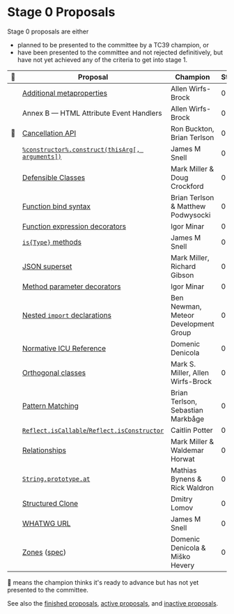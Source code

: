 # Stage 0 Proposals

Stage 0 proposals are either

* planned to be presented to the committee by a TC39 champion, or
* have been presented to the committee and not rejected definitively, but have not yet achieved any of the criteria to get into stage 1.

| 🚀 | Proposal                                                                   | Champion                             | Stage |
|---|----------------------------------------------------------------------------|--------------------------------------|-------|
|   | [Additional metaproperties][metaprops]                                     | Allen Wirfs-Brock                    | 0     |
|   | Annex B — HTML Attribute Event Handlers                                    | Allen Wirfs-Brock                    | 0     |
|🚀| [Cancellation API][cancel-api]                                               | Ron Buckton, Brian Terlson           | 0     |
|   | [`%constructor%.construct(thisArg[, arguments])`][construct]               | James M Snell                        | 0     |
|   | [Defensible Classes][defensible-classes]                                   | Mark Miller & Doug Crockford         | 0     |
|   | [Function bind syntax][bind-syntax]                                        | Brian Terlson & Matthew Podwysocki   | 0     |
|   | [Function expression decorators][func-expr-decorators]                     | Igor Minar                           | 0     |
|   | [`is{Type}` methods][is-types]                                             | James M Snell                        | 0     |
|   | [JSON superset][json-superset]                                             | Mark Miller, Richard Gibson          | 0     |
|   | [Method parameter decorators][method-param-decorators]                     | Igor Minar                           | 0     |
|   | [Nested `import` declarations][nested-imports]                             | Ben Newman, Meteor Development Group | 0     |
|   | [Normative ICU Reference][icu]                                             | Domenic Denicola                     | 0     |
|   | [Orthogonal classes][ortho]                                                | Mark S. Miller, Allen Wirfs-Brock    | 0     |
|   | [Pattern Matching][matching]                                               | Brian Terlson, Sebastian Markbåge    | 0     |
|   | [`Reflect.isCallable`/`Reflect.isConstructor`][is-callable-is-constructor] | Caitlin Potter                       | 0     |
|   | [Relationships][relationships]                                             | Mark Miller & Waldemar Horwat        | 0     |
|   | [`String.prototype.at`][string-at]                                         | Mathias Bynens & Rick Waldron        | 0     |
|   | [Structured Clone][clone]                                                  | Dmitry Lomov                         | 0     |
|   | [WHATWG URL][url]                                                          | James M Snell                        | 0     |
|   | [Zones][zones] ([spec][zones-spec])                                        | Domenic Denicola & Miško Hevery      | 0     |


🚀 means the champion thinks it's ready to advance but has not yet presented to the committee.

See also the [finished proposals](finished-proposals.md), [active proposals](README.md), and [inactive proposals](inactive-proposals.md).

[metaprops]: https://github.com/allenwb/ESideas/blob/master/ES7MetaProps.md
[cancel-api]: https://github.com/tc39/proposal-cancellation
[construct]: https://github.com/jasnell/proposal-construct
[defensible-classes]: http://wiki.ecmascript.org/doku.php?id=strawman:defensible_classes
[bind-syntax]: https://github.com/zenparsing/es-function-bind
[func-expr-decorators]: https://goo.gl/8MmCMG
[is-types]: https://github.com/jasnell/proposal-istypes
[json-superset]: https://github.com/gibson042/ecma262-proposal-json-superset
[method-param-decorators]: https://goo.gl/r1XT9b
[nested-imports]: https://github.com/tc39/ecma262/pull/646
[icu]: https://github.com/tc39/tc39-notes/blob/master/es8/2017-05/may-23.md#normative-icu-reference
[ortho]: https://github.com/erights/Orthogonal-Classes
[matching]: https://github.com/tc39/proposal-pattern-matching
[is-callable-is-constructor]: https://github.com/caitp/TC39-Proposals/blob/master/tc39-reflect-isconstructor-iscallable.md
[relationships]: http://wiki.ecmascript.org/doku.php?id=strawman:relationships
[string-at]: https://github.com/mathiasbynens/String.prototype.at
[clone]: https://github.com/dslomov-chromium/ecmascript-structured-clone
[url]: https://github.com/jasnell/proposal-url
[zones]: https://github.com/domenic/zones
[zones-spec]: https://domenic.github.io/zones/
